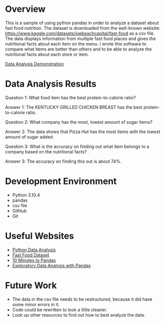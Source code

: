 # Overview

This is a sample of using python pandas in order to analyze a dataset about fast food nutrition. The dataset is downloaded from the well-known website: https://www.kaggle.com/datasets/joebeachcapital/fast-food as a csv file. The data displays information from multiple fast food places and gives the nutritional facts about each item on the menu. I wrote this software to compare what items are better than others and to be able to analyze the nutritional facts about each store or item.

[Data Analysis Demonstration](https://youtu.be/08h3PTClq_o)

# Data Analysis Results

Question 1: What food item has the best protein-to-calorie ratio?

Answer 1: The KENTUCKY GRILLED CHICKEN BREAST has the best protein-to-calorie ratio.

Question 2: What company has the most, lowest amount of sugar items?

Answer 2: The data shows that Pizza Hut has the most items with the lowest amount of sugar added.

Question 3: What is the accuracy on finding out what item belongs to a company based on the nutritional facts?

Answer 3: The accuracy on finding this out is about 74%.

# Development Environment

- Python 3.10.4
- pandas
- csv file
- GitHub
- Git

# Useful Websites

* [Python Data Analysis](https://www.youtube.com/watch?v=7eh4d6sabA0)
* [Fast Food Dataset](https://www.kaggle.com/datasets/joebeachcapital/fast-food)
* [10 Minutes to Pandas](https://pandas.pydata.org/docs/user_guide/10min.html#min)
* [Exploratory Data Analysis with Pandas](https://www.kaggle.com/code/kashnitsky/topic-1-exploratory-data-analysis-with-pandas)

# Future Work

* The data in the csv file needs to be restructured, because it did have some minor errors in it.
* Code could be rewritten to look a little cleaner.
* Look up other resources to find out how to best analyze the data.